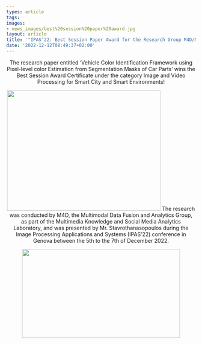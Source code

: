 ```yaml
---
types: article
tags:
images: 
- news_images/best%20session%20paper%20award.jpg
layout: article
title: '"IPAS’22: Best Session Paper Award for the Research Group M4D/MKLab of ITI-CERTH"'
date: '2022-12-12T08:49:37+02:00'
---
```

<p style="text-align: center;">The research paper entitled ‘Vehicle Color Identification Framework using Pixel-level color Estimation from Segmentation Masks of Car Parts’ wins the Best Session Award Certificate under the category Image and Video Processing for Smart City and Smart Environments!</p>
<p style="text-align: center;"><img class="aligncenter" src="/files/news_images/best%20session%20paper%20award.jpg" alt="" width="408" height="320" style="margin-left: auto;  margin-right: auto;"/>
The research was conducted by M4D, the Multimodal Data Fusion and Analytics Group, as part of the Multimedia Knowledge and Social Media Analytics Laboratory, and was presented by Mr. Stavrothanasopoulos during the Image Processing Applications and Systems (IPAS’22)
conference in Genova between the 5th to the 7th of December 2022.</p>
<p style="text-align: center;"><img class="aligncenter" src="/files/news_images/best%20session%20paper%202.jpg" alt="" width="420" height="236" style="margin-left: auto;  margin-right: auto;"/></p>

